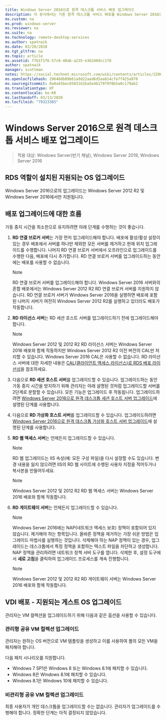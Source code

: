 ```yaml
---
title: Windows Server 2016으로 원격 데스크톱 서비스 배포 업그레이드
description: 이 문서에서는 기존 원격 데스크톱 서비스 배포를 Windows Server 2016으로 업그레이드하는 방법을 설명합니다.
ms.custom: na
ms.prod: windows-server
ms.reviewer: na
ms.suite: na
ms.technology: remote-desktop-services
ms.author: spatnaik
ms.date: 03/20/2018
ms.tgt_pltfrm: na
ms.topic: article
ms.assetid: f7b1f1f6-57c8-40ab-a235-e36240dcc1f8
author: spatnaik
manager: scottman
notes: https://social.technet.microsoft.com/wiki/contents/articles/22069.remote-desktop-services-upgrade-guidelines-for-windows-server-2012-r2.aspx
ms.openlocfilehash: 29648db89b61a9d22aad6d5aa814cfe7f425a970
ms.sourcegitcommit: 0a0a45bec6583162ba5e4b17979f0b5a0c179ab2
ms.translationtype: HT
ms.contentlocale: ko-KR
ms.lasthandoff: 03/13/2020
ms.locfileid: "79323365"
---
```

# <a name="upgrading-your-remote-desktop-services-deployments-to-windows-server-2016"></a>Windows Server 2016으로 원격 데스크톱 서비스 배포 업그레이드

>적용 대상: Windows Server(반기 채널), Windows Server 2019, Windows Server 2016

## <a name="supported-os-upgrades-with-rds-role-installed"></a>RDS 역할이 설치된 지원되는 OS 업그레이드
Windows Server 2016으로의 업그레이드는 Windows Server 2012 R2 및 Windows Server 2016에서만 지원됩니다.

## <a name="flow-for-deployment-upgrades"></a>배포 업그레이드에 대한 흐름
가동 중지 시간을 최소한으로 유지하려면 아래 단계를 수행하는 것이 좋습니다.

1. **RD 연결 브로커 서버**는 가장 먼저 업그레이드해야 합니다. 배포에 활성/활성 설정이 있는 경우 배포에서 서버를 하나만 제외한 모든 서버를 제거하고 현재 위치 업그레이드를 수행합니다. 나머지 RD 연결 브로커 서버에서 오프라인으로 업그레이드를 수행한 다음, 배포에 다시 추가합니다. RD 연결 브로커 서버를 업그레이드하는 동안에는 배포를 사용할 수 없습니다.

   > [!NOTE] 
   > RD 연결 브로커 서버를 업그레이드해야 합니다. Windows Server 2016 서버와의 혼합 배포에서는 Windows Server 2012 R2 RD 연결 브로커 서버를 지원하지 않습니다. RD 연결 브로커 서버가 Windows Server 2016을 실행하면 배포에 포함된 나머지 서버가 여전히 Windows Server 2012 R2를 실행하고 있더라도 배포가 작동합니다.

2. **RD 라이선스 서버**는 RD 세션 호스트 서버를 업그레이드하기 전에 업그레이드해야 합니다.
   > [!NOTE] 
   > Windows Server 2012 및 2012 R2 RD 라이선스 서버는 Windows Server 2016 배포와 함께 작동하지만 Windows Server 2012 R2 이전 버전의 CAL만 처리할 수 있습니다. Windows Server 2016 CAL은 사용할 수 없습니다. RD 라이선스 서버에 대한 자세한 내용은 [CAL(클라이언트 액세스 라이선스)로 RDS 배포 라이선싱](rds-client-access-license.md)을 참조하세요.

3. 다음으로 **RD 세션 호스트 서버**를 업그레이드할 수 있습니다. 업그레이드하는 동안 가동 중지 시간을 방지하기 위해 관리자는 아래 설명된 것처럼 업그레이드할 서버를 2단계로 분할할 수 있습니다. 모든 기능은 업그레이드 후 작동됩니다. 업그레이드하려면 [Windows Server 2016으로 원격 데스크톱 세션 호스트 서버 업그레이드](upgrade-to-rdsh.md)에 설명된 단계를 사용합니다.

4. 다음으로 **RD 가상화 호스트 서버**를 업그레이드할 수 있습니다. 업그레이드하려면 [Windows Server 2016으로 원격 데스크톱 가상화 호스트 서버 업그레이드](upgrade-to-rdvh.md)에 설명된 단계를 사용합니다.

5. **RD 웹 액세스 서버**는 언제든지 업그레이드할 수 있습니다.
   > [!NOTE]
   > RD 웹 업그레이드는 IIS 속성(예: 모든 구성 파일)을 다시 설정할 수도 있습니다. 변경 내용을 잃지 않으려면 IIS의 RD 웹 사이트에 수행된 사용자 지정을 적어두거나 복사본을 만들어두세요.

   > [!NOTE] 
   > Windows Server 2012 및 2012 R2 RD 웹 액세스 서버는 Windows Server 2016 배포와 함께 작동합니다.

6. **RD 게이트웨이 서버**는 언제든지 업그레이드할 수 있습니다.
   > [!NOTE]
   > Windows Server 2016에는 NAP(네트워크 액세스 보호) 정책이 포함되어 있지 않습니다. 제거해야 하는 항목입니다. 올바른 정책을 제거하는 가장 쉬운 방법은 업그레이드 마법사를 실행하는 것입니다. 삭제해야 하는 NAP 정책이 있는 경우, 업그레이드는 데스크톱에서 특정 정책을 포함하는 텍스트 파일을 차단하고 생성합니다. NAP 정책을 관리하려면 네트워크 정책 서버 도구를 엽니다. 삭제한 후, 설정 도구에서 **새로 고침**을 클릭하여 업그레이드 프로세스를 계속 진행합니다. 

   > [!NOTE] 
   > Windows Server 2012 및 2012 R2 RD 게이트웨이 서버는 Windows Server 2016 배포와 함께 작동합니다.

## <a name="vdi-deployment--supported-guest-os-upgrade"></a>VDI 배포 - 지원되는 게스트 OS 업그레이드
관리자는 VM 컬렉션을 업그레이드하기 위해 다음과 같은 옵션을 사용할 수 있습니다.

### <a name="upgrade-managed-shared-vm-collections"></a>관리형 공유 VM 컬렉션 업그레이드 
관리자는 원하는 OS 버전으로 VM 템플릿을 생성하고 이를 사용하여 풀의 모든 VM을 패치해야 합니다. 

다음 패치 시나리오를 지원합니다.
- Windows 7 SP1은 Windows 8 또는 Windows 8.1에 패치할 수 있습니다.
- Windows 8은 Windows 8.1에 패치할 수 있습니다.
- Windows 8.1은 Windows 10에 패치할 수 있습니다.

### <a name="upgrade-unmanaged-shared-vm-collections"></a>비관리형 공유 VM 컬렉션 업그레이드 
최종 사용자가 개인 데스크톱을 업그레이드할 수는 없습니다. 관리자가 업그레이드를 수행해야 합니다. 정확한 단계는 아직 결정되지 않았습니다.